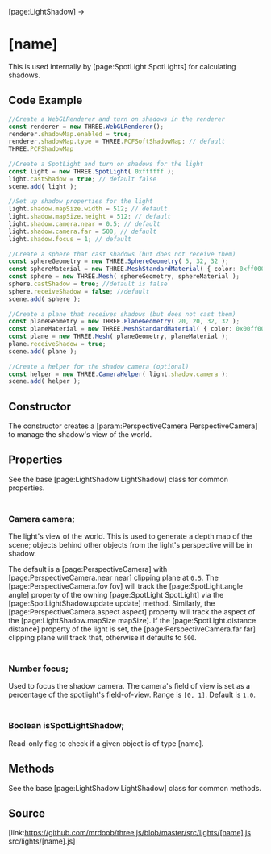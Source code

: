 [page:LightShadow] →

# [name]

This is used internally by [page:SpotLight SpotLights] for calculating
shadows.

## Code Example

  
```ts  
//Create a WebGLRenderer and turn on shadows in the renderer  
const renderer = new THREE.WebGLRenderer();  
renderer.shadowMap.enabled = true;  
renderer.shadowMap.type = THREE.PCFSoftShadowMap; // default
THREE.PCFShadowMap  
  
//Create a SpotLight and turn on shadows for the light  
const light = new THREE.SpotLight( 0xffffff );  
light.castShadow = true; // default false  
scene.add( light );  
  
//Set up shadow properties for the light  
light.shadow.mapSize.width = 512; // default  
light.shadow.mapSize.height = 512; // default  
light.shadow.camera.near = 0.5; // default  
light.shadow.camera.far = 500; // default  
light.shadow.focus = 1; // default  
  
//Create a sphere that cast shadows (but does not receive them)  
const sphereGeometry = new THREE.SphereGeometry( 5, 32, 32 );  
const sphereMaterial = new THREE.MeshStandardMaterial( { color: 0xff0000 } );  
const sphere = new THREE.Mesh( sphereGeometry, sphereMaterial );  
sphere.castShadow = true; //default is false  
sphere.receiveShadow = false; //default  
scene.add( sphere );  
  
//Create a plane that receives shadows (but does not cast them)  
const planeGeometry = new THREE.PlaneGeometry( 20, 20, 32, 32 );  
const planeMaterial = new THREE.MeshStandardMaterial( { color: 0x00ff00 } )  
const plane = new THREE.Mesh( planeGeometry, planeMaterial );  
plane.receiveShadow = true;  
scene.add( plane );  
  
//Create a helper for the shadow camera (optional)  
const helper = new THREE.CameraHelper( light.shadow.camera );  
scene.add( helper );  
```  

## Constructor

The constructor creates a [param:PerspectiveCamera PerspectiveCamera] to
manage the shadow's view of the world.

## Properties

See the base [page:LightShadow LightShadow] class for common properties.

### <br/> Camera camera; <br/>

The light's view of the world. This is used to generate a depth map of the
scene; objects behind other objects from the light's perspective will be in
shadow.  
  
The default is a [page:PerspectiveCamera] with [page:PerspectiveCamera.near
near] clipping plane at `0.5`. The [page:PerspectiveCamera.fov fov] will track
the [page:SpotLight.angle angle] property of the owning [page:SpotLight
SpotLight] via the [page:SpotLightShadow.update update] method. Similarly, the
[page:PerspectiveCamera.aspect aspect] property will track the aspect of the
[page:LightShadow.mapSize mapSize]. If the [page:SpotLight.distance distance]
property of the light is set, the [page:PerspectiveCamera.far far] clipping
plane will track that, otherwise it defaults to `500`.

### <br/> Number focus; <br/>

Used to focus the shadow camera. The camera's field of view is set as a
percentage of the spotlight's field-of-view. Range is `[0, 1]`. Default is
`1.0`.  

### <br/> Boolean isSpotLightShadow; <br/>

Read-only flag to check if a given object is of type [name].

## Methods

See the base [page:LightShadow LightShadow] class for common methods.

## Source

[link:https://github.com/mrdoob/three.js/blob/master/src/lights/[name].js
src/lights/[name].js]

